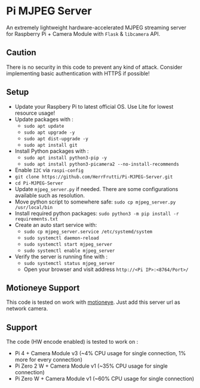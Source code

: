 # Pi MJPEG Server

An extremely lightweight hardware-accelerated MJPEG streaming server for Raspberry Pi + Camera Module with `Flask` & `libcamera` API.

## Caution
There is no security in this code to prevent any kind of attack. Consider implementing basic authentication with HTTPS if possible!

## Setup
- Update your Raspbery Pi to latest official OS. Use Lite for lowest resource usage!
- Update packages with :
  - `sudo apt update`
  - `sudo apt upgrade -y`
  - `sudo apt dist-upgrade -y`
  - `sudo apt install git`
- Install Python packages with :
  - `sudo apt install python3-pip -y`
  - `sudo apt install python3-picamera2 --no-install-recommends`
- Enable `I2C` via `raspi-config`
- `git clone https://github.com/HerrFrutti/Pi-MJPEG-Server.git`
- `cd Pi-MJPEG-Server`
- Update `mjpeg_server.py` if needed. There are some configurations available such as resolution.
- Move python script to somewhere safe: `sudo cp mjpeg_server.py /usr/local/bin`
- Install required python packages: `sudo python3 -m pip install -r requirements.txt`
- Create an auto start service with: 
  - `sudo cp mjpeg_server.service /etc/systemd/system`
  - `sudo systemctl daemon-reload`
  - `sudo systemctl start mjpeg_server`
  - `sudo systemctl enable mjpeg_server`
- Verify the server is running fine with :
  - `sudo systemctl status mjpeg_server`
  - Open your browser and visit address `http://<Pi IP>:<8764/Port>/`

## Motioneye Support
This code is tested on work with [motioneye](https://github.com/motioneye-project/motioneye). Just add this server url as network camera.

## Support
The code (HW encode enabled) is tested to work on :
- Pi 4 + Camera Module v3 (~4% CPU usage for single connection, 1% more for every connection)
- Pi Zero 2 W + Camera Module v1 (~35% CPU usage for single connection)
- Pi Zero W + Camera Module v1 (~60% CPU usage for single connection)

